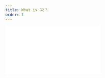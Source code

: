 ```yaml
---
title: What is G2？
order: 1
---
```


<embed src="@/docs/manual/introduction/what-is-g2.zh.md"></embed>

